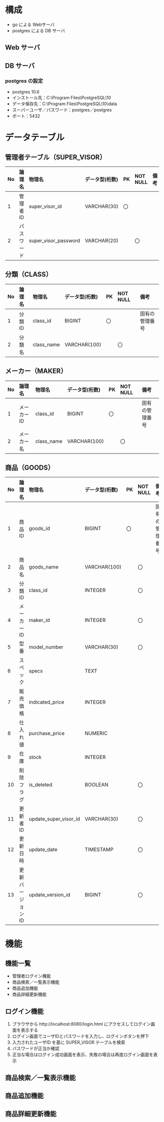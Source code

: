 # 構成
* go による Webサーバ
* postgres による DB サーバ
## Web サーバ

## DB サーバ
### postgres の設定
* postgres 10.6
* インストール先：C:\Program Files\PostgreSQL\10
* データ保存先：C:\Program Files\PostgreSQL\10\data
* スーパーユーザ／パスワード：postgres／postgres
* ポート：5432

# データテーブル
## 管理者テーブル（SUPER_VISOR）
| No | 論理名 | 物理名 | データ型(桁数) | PK | NOT NULL | 備考 |
| :- | :- | :- | :- | :- | :- | :- |
| 1 | 管理者ID | super_visor_id | VARCHAR(30) | 〇 | | |
| 2 | パスワード | super_visor_password | VARCHAR(20) | | 〇 | |
## 分類（CLASS）
| No | 論理名 | 物理名 | データ型(桁数) | PK | NOT NULL | 備考 |
| :- | :- | :- | :- | :- | :- | :- |
| 1 | 分類ID | class_id | BIGINT | 〇 | | 固有の管理番号 |
| 2 | 分類名 | class_name | VARCHAR(100) | | 〇 | |
## メーカー（MAKER）
| No | 論理名 | 物理名 | データ型(桁数) | PK | NOT NULL | 備考 |
| :- | :- | :- | :- | :- | :- | :- |
| 1 | メーカーID | class_id | BIGINT | 〇 | | 固有の管理番号 |
| 2 | メーカー名 | class_name | VARCHAR(100) | | 〇 | |
## 商品（GOODS）
| No | 論理名 | 物理名 | データ型(桁数) | PK | NOT NULL | 備考 |
| :- | :- | :- | :- | :- | :- | :- |
| 1 | 商品ID | goods_id | BIGINT | 〇 | | 固有の管理番号 |
| 2 | 商品名 | goods_name | VARCHAR(100) | | 〇 | |
| 3 | 分類ID | class_id   | INTEGER | | 〇 | |
| 4 | メーカーID | maker_id | INTEGER | | 〇 | |
| 5 | 型番 | model_number | VARCHAR(30) | | 〇 | |
| 6 | スペック | specs | TEXT |　| | |
| 7 | 販売価格 | indicated_price | INTEGER | | | |
| 8 | 仕入れ値 | purchase_price | NUMERIC | | | |
| 9 | 在庫 | stock | INTEGER | | | |
| 10 | 削除フラグ | is_deleted | BOOLEAN | | 〇 | |
| 11 | 更新者ID | update_super_visor_id | VARCHAR(30) | | 〇 | |
| 12 | 更新日時 | update_date | TIMESTAMP | | 〇 | |
| 13 | 更新バージョンID | update_version_id | BIGINT | | 〇 |


# 機能
## 機能一覧
* 管理者ログイン機能
* 商品検索／一覧表示機能
* 商品追加機能
* 商品詳細更新機能

## ログイン機能
1. ブラウザから http://localhost:8080/login.html にアクセスしてログイン画面を表示する
1. ログイン画面でユーザIDとパスワードを入力し、ログインボタンを押下
1. 入力されたユーザID を基に SUPER_VISOR テーブルを検索
1. パスワードが正当か確認
1. 正当な場合はログイン成功画面を表示、失敗の場合は再度ログイン画面を表示

## 商品検索／一覧表示機能

## 商品追加機能

## 商品詳細更新機能


